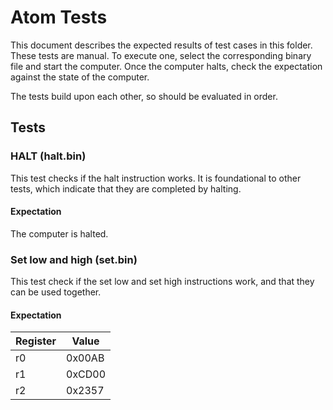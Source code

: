 # Atom Tests
This document describes the expected results of test cases in this folder. These tests are manual. To execute one,
select the corresponding binary file and start the computer. Once the computer halts, check the expectation against the
state of the computer.

The tests build upon each other, so should be evaluated in order.

## Tests
### HALT (halt.bin)
This test checks if the halt instruction works. It is foundational to other tests, which indicate that they are
completed by halting.

#### Expectation
The computer is halted.

### Set low and high (set.bin)
This test check if the set low and set high instructions work, and that they can be used together.

#### Expectation
| Register | Value |
| -------- | ----- |
|       r0 | 0x00AB |
|       r1 | 0xCD00 |
|       r2 | 0x2357 |

